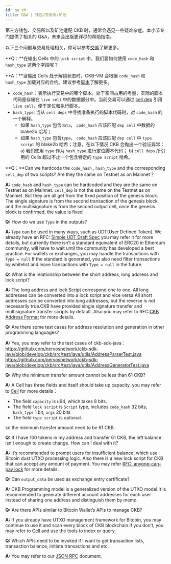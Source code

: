 ```yaml
---
id: qa_zh
title: Q&A | 钱包/交易所/矿池
---
```


第三方钱包、交易所以及矿池适配 CKB 时，通常会遇见一些疑难杂症。本小节专门提供了相关的 Q&A，未来会出版更详尽的帮助指南。 

以下三个问题与交易处理相关，你可以参考[交易](https://nervosnetwork.github.io/docs-new/docs/reference/transaction)了解更多。 

**Q：**在输出 Cells 中的 `lock script` 中，我们要如何使用 `code_hash` 和 `hash_type` 这两个字段呢？

**A：**当输出 Cells 处于解锁状态时，CKB-VM 会根据 `code_hash` 和 `hash_type` 加载对应的合约。建议参考[脚本](https://nervosnetwork.github.io/docs-new/docs/reference/script#data-structure)了解更多。

* `code_hash`：表示执行交易中的哪个脚本。处于空间占用的考量，实际的脚本代码是存储在 `live cell` 中的数据部分中。当前交易可以通过 [cell dep](https://nervosnetwork.github.io/docs-new/docs/reference/transaction) 引用 `live cell`，便于定位和执行脚本。 
* `hash_type`: 当从 `cell deps` 中寻找准备执行的脚本代码时，对 `code_hash` 的一个解释。
    * 如果 `hash_type` 包含`data`， `code_hash` 应该匹配 `dep cell` 中数据的 blake2b 哈希；
    * 如果 `hash_type` 包含`type`， `code_hash` 应该匹配 `dep cell` 中 `type script`  的 blake2b 哈希；注意，在以下情况 CKB 会抛出一个验证异常：a) 我们使用 `type` 作为 `hash_type` 进行定位脚本代码； b) `cell deps` 所引用的 Cells 超过不止一个包含特定的 `type script` 哈希。

**Q：**Can we hardcode the  `code_hash` , `hash_type` and the corresponding `cell_dep` of two scripts? Are they the same on Testnet as on Mainnet？

**A:** `code_hash` and `hash_type` can be hardcoded and they are the same on Testnet as on Mainnet.  `cell_dep`  is not the same on the Testnet as on Manniet. But they are all get from the fixed position of the genesis block. The single signature is from the second transaction of the genesis block and the multisignature is from the second output cell, once the genesis block is confirmed, the value is fixed

**Q:** How do we use  `Type` in the outputs?

**A:** `Type` can be used in many ways, such as UDT(User Defined Token). We already have an RFC: [Simple UDT Draft Spec](https://talk.nervos.org/t/rfc-simple-udt-draft-spec/4333) you may refer it for more details, but currently there isn’t a standard equivalent of ERC20 in Ethereum community, will have to wait until the community has developed a best practice. For wallets or exchanges, you may handle the transactions with `Type = null` If the standard is generated, you also need filter transactions by whitelist and leave transactions with `Type = null` in the future.

**Q:** What is the relationship between the short address, long address and lock script?

**A:**  The long address and lock Script correspond one to one. All long addresses can be converted into a lock script and vice versa.All short addresses can be converted into long addresses, but the reverse is not necessarily true.CKB have provided single signature transfer and multisignature transfer scripts by default. Also you may refer to RFC:[CKB Address Format](https://github.com/nervosnetwork/rfcs/blob/master/rfcs/0021-ckb-address-format/0021-ckb-address-format.md) for more details.

**Q:** Are there some test cases for address resolution and generation in other programming languages?

**A:** Yes, you may refer to the test cases of ckb-sdk-java：
https://github.com/nervosnetwork/ckb-sdk-java/blob/develop/ckb/src/test/java/utils/AddressParserTest.java
https://github.com/nervosnetwork/ckb-sdk-java/blob/develop/ckb/src/test/java/utils/AddressGeneratorTest.java


**Q:** Why the minimum transfer amount cannot be less than 61 CKB?

**A:** A Cell has three fields and itself should take up capacity, you may refer to [Cell](https://nervosnetwork.github.io/docs-new/docs/reference/cell) for more details：

* The field `capacity` is u64, which takes 8 bits.
* The field `lock script` is `Script` type, includes `code_hash` 32 bits, `hash_type` 1 bit, `args` 20 bits
* The field `type script` is optional.

so the minimum transfer amount need to be 61 CKB.

**Q:** If I have 100 tokens in my address and transfer 61 CKB,  the left balance isn’t enough to create change. How can I deal with it?

**A:** It’s recommended to prompt users for insufficient balance, which use Bitcoin dust UTXO processing logic. Also there is a new lock script for CKB that can accept any amount of payment. You may refer [RFC: anyone-can-pay lock](https://talk.nervos.org/t/rfc-anyone-can-pay-lock/4438) for more details.

**Q:** Can `output_data` be used as exchange entry certificate?

**A:** CKB Programming model is a generalized version of the UTXO model.It is recommended to generate different account addresses for each user instead of sharing one address and distinguish them by memo.


**Q:** Are there APIs similar to Bitcoin Wallet’s APIs to manage CKB?

**A:** If you already have UTXO management framework for Bitcoin, you may continue to use it and scan every block of CKB blockchain.If you don’t, you may refer to [Cell](https://nervosnetwork.github.io/docs-new/docs/reference/cell#tools) and use the tools to index or query.


**Q:** Which APIs need to be invoked if I want to get transaction lists, transaction balance, initiate transactions and etc.

**A:** You may refer to our [JSON RPC](https://nervosnetwork.github.io/docs-new/docs/reference/rpc) document.
